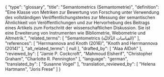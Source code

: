 {
    "type": "glossary",
    "title": "Semantometrics (Semantometrie)",
    "definition": "Eine Klasse von Metriken zur Bewertung von Forschung unter Verwendung des vollständigen Veröffentlichungstextes zur Messung der semantischen Ähnlichkeit von Veröffentlichungen und zur Hervorhebung des Beitrags eines Artikels zum Fortschritt der wissenschaftlichen Diskussion. Sie ist eine Erweiterung von Instrumenten wie Bibliometrie, Webometrie und Altmetrik.",
    "related_terms": [
        "Semantometrics (القياسات الدِّلاليَّة)"
    ],
    "references": [
        "Herrmannova and Knoth (2016)",
        "Knoth and Herrmannova (2014)"
    ],
    "alt_related_terms": [
        null
    ],
    "drafted_by": [
        "Alaa AlDoh"
    ],
    "reviewed_by": [
        "Jamie P. Cockcroft",
        "Mahmoud Elsherif",
        "Christopher Graham",
        "Charlotte R. Pennington"
    ],
    "language": "german",
    "translated_by": [
        "Susanne Vogel"
    ],
    "translation_reviewed_by": [
        "Helena Hartmann",
        "Joris Frese"
    ]
}